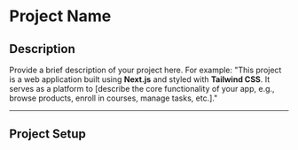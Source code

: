 # Project Name

## Description
Provide a brief description of your project here. For example:
"This project is a web application built using **Next.js** and styled with **Tailwind CSS**. It serves as a platform to [describe the core functionality of your app, e.g., browse products, enroll in courses, manage tasks, etc.]."

---

## Project Setup

 
